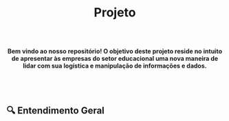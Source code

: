 # <p align="center">Projeto</p>

<br>

<h4 align="center">Bem vindo ao nosso repositório! O objetivo deste projeto reside no intuito de apresentar às empresas do setor educacional uma nova maneira de lidar com sua logística e manipulação de informações e dados.</h4>

<br><br>

## 🔍 Entendimento Geral

